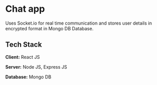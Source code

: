 
# Chat app

Uses Socket.io for real time communication and stores user details in encrypted format in Mongo DB Database.

## Tech Stack

**Client:** React JS

**Server:** Node JS, Express JS

**Database:** Mongo DB
